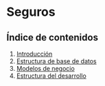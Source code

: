 # Seguros

## Índice de contenidos

1. [Introducción](/readme/introduction.md) 
2. [Estructura de base de datos](/readme/images/database.jpg)
3. [Modelos de negocio](readme/BM.md)
4. [Estructura del desarrollo](/readme/devestruct.md) 
